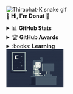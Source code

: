 <!-- ref: https://dev.to/mishmanners/how-to-enable-github-actions-on-your-profile-readme-for-a-contribution-graph-4l66 -->
![Thiraphat-K snake gif](https://github.com/Thiraphat-K/Thiraphat-K/blob/snake/github-contribution-grid-snake.gif)
<br><strong>👋 Hi, I'm Donut :doughnut: <!--![](https://komarev.com/ghpvc/?username=Thiraphat-K&label=Visitor&style=flat-square&color=red)--></strong>

<details>
    <summary>&#128202 <b>GitHub Stats</b></summary><br/>

![Thiraphat-K's GitHub stats](https://github-readme-stats.vercel.app/api?username=Thiraphat-K&show_icons=true&theme=calm)
![Top Langs](https://github-readme-stats.vercel.app/api/top-langs/?username=Thiraphat-K&theme=calm&layout=compact&langs_count=8)
</details>
<details>
    <summary>&#127942 <b>GitHub Awards</b></summary>

![Github Trophy](https://github-profile-trophy.vercel.app/?username=Thiraphat-K&theme=gruvbox)
</details>
<details>
    <summary> :books: <b>Learning</b></summary>
    <div>
    <img style="margin: 10px" src="https://cdn.jsdelivr.net/npm/simple-icons@3.0.1/icons/cplusplus.svg" alt="C++" height="25"/>
    <img style="margin: 10px" src="https://cdn.jsdelivr.net/npm/simple-icons@3.0.1/icons/arduino.svg" alt="Arduino" height="25"/>
    <img style="margin: 10px" src="https://cdn.jsdelivr.net/npm/simple-icons@3.0.1/icons/python.svg" alt="Python" height="25"/>
    <img style="margin: 10px" src="https://cdn.jsdelivr.net/npm/simple-icons@3.0.1/icons/raspberrypi.svg" alt="Raspberry Pi" height="25"/>
    <img style="margin: 10px" src="https://cdn.jsdelivr.net/npm/simple-icons@3.0.1/icons/java.svg" alt="Java" height="25"/>
    <img style="margin: 10px" src="https://cdn.jsdelivr.net/npm/simple-icons@3.0.1/icons/html5.svg" alt="HTML" height="25"/>
    <img style="margin: 10px" src="https://cdn.jsdelivr.net/npm/simple-icons@3.0.1/icons/css3.svg" alt="CSS" height="25"/>
    <img style="margin: 10px" src="https://cdn.jsdelivr.net/npm/simple-icons@3.0.1/icons/node-dot-js.svg" alt="Node.js" height="25"/>
    <img style="margin: 10px" src="https://cdn.jsdelivr.net/npm/simple-icons@3.0.1/icons/react.svg" alt="React" height="25"/>
    <img style="margin: 10px" src="https://cdn.jsdelivr.net/npm/simple-icons@3.0.1/icons/javascript.svg" alt="JavaScript" height="25"/>
    <img style="margin: 10px" src="https://cdn.jsdelivr.net/npm/simple-icons@3.0.1/icons/jupyter.svg" alt="Jupyter Notebook" height="25"/>
    <img style="margin: 10px" src="https://cdn.jsdelivr.net/npm/simple-icons@3.0.1/icons/postman.svg" alt="Postman" height="25"/>
    <div>
  </details>
<img alt="Night Coding" src="https://raw.githubusercontent.com/AVS1508/AVS1508/master/assets/Night-Coding.gif" width="150" height="100"/>
